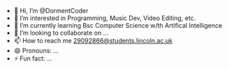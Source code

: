 - 👋 Hi, I’m @DormentCoder
- 👀 I’m interested in Programming, Music Dev, Video Editing, etc.
- 🌱 I’m currently learning Bsc Computer Science w/th Artifical Intelligence
- 💞️ I’m looking to collaborate on ...
- 📫 How to reach me 29092866@students.lincoln.ac.uk
- 😄 Pronouns: ...
- ⚡ Fun fact: ...

<!---
DormentCoder/DormentCoder is a ✨ special ✨ repository because its `README.md` (this file) appears on your GitHub profile.
You can click the Preview link to take a look at your changes.
--->
